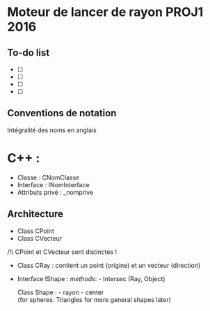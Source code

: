 ﻿# Moteur de lancer de rayon PROJ1 2016

## To-do list

- [ ]
- [ ]
- [ ] 
- [ ]


## Conventions de notation

Intégralité des noms en anglais

# C++ :

- Classe :   CNomClasse
- Interface : INomInterface
- Attributs privé : _nomprive

## Architecture

- Class CPoint
- Class CVecteur

/!\ CPoint et CVecteur sont distinctes !

- Class CRay : contient un point (origine) et un vecteur (direction)
- Interface IShape : 
	_methods_:
		- Intersec (Ray, Object)

	Class Shape :
		- rayon
		- center  
		(for spheres. Triangles for more general shapes later)
